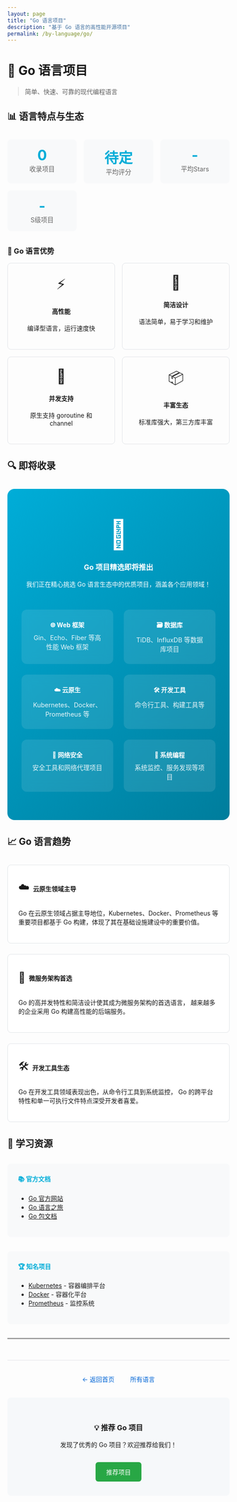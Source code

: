 ```yaml
---
layout: page
title: "Go 语言项目"
description: "基于 Go 语言的高性能开源项目"
permalink: /by-language/go/
---
```


# 🔵 Go 语言项目

> 简单、快速、可靠的现代编程语言

## 📊 语言特点与生态

<div class="language-overview">
  <div class="language-stats">
    <div class="stat-item">
      <span class="stat-number">0</span>
      <span class="stat-label">收录项目</span>
    </div>
    <div class="stat-item">
      <span class="stat-number">待定</span>
      <span class="stat-label">平均评分</span>
    </div>
    <div class="stat-item">
      <span class="stat-number">-</span>
      <span class="stat-label">平均Stars</span>
    </div>
    <div class="stat-item">
      <span class="stat-number">-</span>
      <span class="stat-label">S级项目</span>
    </div>
  </div>
  
  <div class="language-features">
    <h3>🌟 Go 语言优势</h3>
    <div class="features-grid">
      <div class="feature-card">
        <span class="feature-icon">⚡</span>
        <h4>高性能</h4>
        <p>编译型语言，运行速度快</p>
      </div>
      <div class="feature-card">
        <span class="feature-icon">🔧</span>
        <h4>简洁设计</h4>
        <p>语法简单，易于学习和维护</p>
      </div>
      <div class="feature-card">
        <span class="feature-icon">🚀</span>
        <h4>并发支持</h4>
        <p>原生支持 goroutine 和 channel</p>
      </div>
      <div class="feature-card">
        <span class="feature-icon">📦</span>
        <h4>丰富生态</h4>
        <p>标准库强大，第三方库丰富</p>
      </div>
    </div>
  </div>
</div>

## 🔍 即将收录

<div class="coming-soon">
  <div class="icon">🐹</div>
  <h3>Go 项目精选即将推出</h3>
  <p>我们正在精心挑选 Go 语言生态中的优质项目，涵盖各个应用领域！</p>
  
  <div class="planned-categories">
    <div class="planned-item">
      <h4>🌐 Web 框架</h4>
      <p>Gin、Echo、Fiber 等高性能 Web 框架</p>
    </div>
    <div class="planned-item">
      <h4>🗃️ 数据库</h4>
      <p>TiDB、InfluxDB 等数据库项目</p>
    </div>
    <div class="planned-item">
      <h4>☁️ 云原生</h4>
      <p>Kubernetes、Docker、Prometheus 等</p>
    </div>
    <div class="planned-item">
      <h4>🛠️ 开发工具</h4>
      <p>命令行工具、构建工具等</p>
    </div>
    <div class="planned-item">
      <h4>🔐 网络安全</h4>
      <p>安全工具和网络代理项目</p>
    </div>
    <div class="planned-item">
      <h4>🤖 系统编程</h4>
      <p>系统监控、服务发现等项目</p>
    </div>
  </div>
</div>

## 📈 Go 语言趋势

<div class="trends-section">
  <div class="trend-card">
    <div class="trend-header">
      <span class="trend-icon">☁️</span>
      <h4>云原生领域主导</h4>
    </div>
    <p>
      Go 在云原生领域占据主导地位，Kubernetes、Docker、Prometheus 
      等重要项目都基于 Go 构建，体现了其在基础设施建设中的重要价值。
    </p>
  </div>
  
  <div class="trend-card">
    <div class="trend-header">
      <span class="trend-icon">🚀</span>
      <h4>微服务架构首选</h4>
    </div>
    <p>
      Go 的高并发特性和简洁设计使其成为微服务架构的首选语言，
      越来越多的企业采用 Go 构建高性能的后端服务。
    </p>
  </div>
  
  <div class="trend-card">
    <div class="trend-header">
      <span class="trend-icon">🛠️</span>
      <h4>开发工具生态</h4>
    </div>
    <p>
      Go 在开发工具领域表现出色，从命令行工具到系统监控，
      Go 的跨平台特性和单一可执行文件特点深受开发者喜爱。
    </p>
  </div>
</div>

## 🎯 学习资源

<div class="learning-resources">
  <div class="resource-section">
    <h4>📚 官方文档</h4>
    <ul>
      <li><a href="https://golang.org/" target="_blank">Go 官方网站</a></li>
      <li><a href="https://go.dev/tour/" target="_blank">Go 语言之旅</a></li>
      <li><a href="https://pkg.go.dev/" target="_blank">Go 包文档</a></li>
    </ul>
  </div>
  
  <div class="resource-section">
    <h4>🏆 知名项目</h4>
    <ul>
      <li><a href="https://github.com/kubernetes/kubernetes" target="_blank">Kubernetes</a> - 容器编排平台</li>
      <li><a href="https://github.com/docker/docker" target="_blank">Docker</a> - 容器化平台</li>
      <li><a href="https://github.com/prometheus/prometheus" target="_blank">Prometheus</a> - 监控系统</li>
    </ul>
  </div>
</div>

---

<div class="category-footer">
  <div class="navigation-links">
    <a href="../../" class="nav-link">← 返回首页</a>
    <a href="../" class="nav-link">所有语言</a>
  </div>
  
  <div class="suggest-project">
    <h3>💡 推荐 Go 项目</h3>
    <p>发现了优秀的 Go 项目？欢迎推荐给我们！</p>
    <a href="https://github.com/hewen1125/q-repository/issues" class="suggest-btn">推荐项目</a>
  </div>
</div>

<style>
.language-overview {
  margin: 2rem 0;
}

.language-stats {
  display: grid;
  grid-template-columns: repeat(auto-fit, minmax(120px, 1fr));
  gap: 1rem;
  margin-bottom: 2rem;
}

.stat-item {
  text-align: center;
  padding: 1rem;
  background: #f8f9fa;
  border-radius: 8px;
}

.stat-number {
  display: block;
  font-size: 2rem;
  font-weight: bold;
  color: #00ADD8;
}

.stat-label {
  font-size: 0.9rem;
  color: #666;
}

.features-grid {
  display: grid;
  grid-template-columns: repeat(auto-fit, minmax(200px, 1fr));
  gap: 1rem;
  margin-top: 1rem;
}

.feature-card {
  padding: 1.5rem;
  border: 1px solid #e1e4e8;
  border-radius: 8px;
  text-align: center;
}

.feature-icon {
  font-size: 2rem;
  margin-bottom: 0.5rem;
}

.coming-soon {
  text-align: center;
  padding: 4rem 2rem;
  background: linear-gradient(135deg, #00ADD8 0%, #007d9c 100%);
  color: white;
  border-radius: 16px;
  margin: 2rem 0;
}

.coming-soon .icon {
  font-size: 4rem;
  margin-bottom: 1rem;
}

.planned-categories {
  display: grid;
  grid-template-columns: repeat(auto-fit, minmax(200px, 1fr));
  gap: 1.5rem;
  margin-top: 3rem;
}

.planned-item {
  background: rgba(255,255,255,0.1);
  padding: 1.5rem;
  border-radius: 12px;
  backdrop-filter: blur(10px);
}

.planned-item h4 {
  margin: 0 0 0.5rem 0;
  color: #fff;
}

.planned-item p {
  margin: 0;
  opacity: 0.9;
  font-size: 0.9rem;
}

.trends-section {
  display: grid;
  grid-template-columns: repeat(auto-fit, minmax(300px, 1fr));
  gap: 1.5rem;
  margin: 2rem 0;
}

.trend-card {
  padding: 1.5rem;
  border: 1px solid #e1e4e8;
  border-radius: 8px;
  background: white;
}

.trend-header {
  display: flex;
  align-items: center;
  margin-bottom: 1rem;
}

.trend-icon {
  font-size: 1.5rem;
  margin-right: 0.5rem;
}

.learning-resources {
  display: grid;
  grid-template-columns: repeat(auto-fit, minmax(300px, 1fr));
  gap: 2rem;
  margin: 2rem 0;
}

.resource-section {
  padding: 1.5rem;
  background: #f8f9fa;
  border-radius: 8px;
}

.resource-section h4 {
  margin-top: 0;
  color: #00ADD8;
}

.category-footer {
  margin-top: 3rem;
  padding-top: 2rem;
  border-top: 1px solid #e1e4e8;
}

.navigation-links {
  text-align: center;
  margin-bottom: 2rem;
}

.nav-link {
  margin: 0 1rem;
  color: #0366d6;
  text-decoration: none;
}

.suggest-project {
  text-align: center;
  background: #f6f8fa;
  padding: 2rem;
  border-radius: 8px;
}

.suggest-btn {
  display: inline-block;
  padding: 0.75rem 1.5rem;
  background: #28a745;
  color: white;
  text-decoration: none;
  border-radius: 6px;
  margin-top: 1rem;
}
</style>